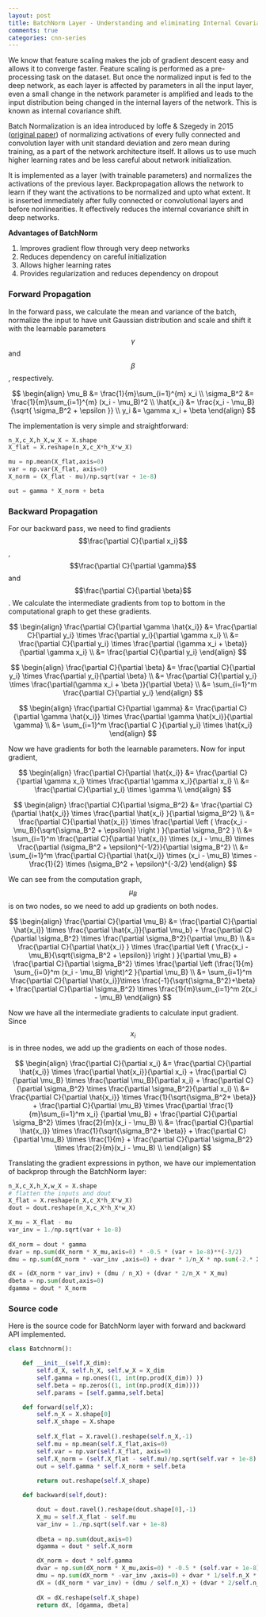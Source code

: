 ```yaml
---
layout: post
title: BatchNorm Layer - Understanding and eliminating Internal Covariance Shift
comments: true
categories: cnn-series
---
```


We know that feature scaling makes the job of gradient descent easy and allows it to converge faster. Feature scaling is performed as a pre-processing task on the dataset. But once the normalized input is fed to the deep network, as each layer is affected by parameters in all the input layer, even a small change in the network parameter is amplified and leads to the input distribution being changed in the internal layers of the network. This is known as internal covariance shift.

Batch Normalization is an idea introduced by Ioffe & Szegedy in 2015 ([original paper](http://arxiv.org/pdf/1502.03167v3.pdf)) of normalizing activations of every fully connected and convolution layer with unit standard deviation and zero mean during training, as a part of the network architecture itself. It allows us to use much higher learning rates and be less careful about network initialization.

It is implemented as a layer (with trainable parameters) and normalizes the activations of the previous layer. Backpropagation allows the network to learn if they want the activations to be normalized and upto what extent. It is inserted immediately after fully connected or convolutional layers and before nonlinearities. It effectively reduces the internal covariance shift in deep networks. 

**Advantages of BatchNorm**

1. Improves gradient flow through very deep networks
2. Reduces dependency on careful initialization
3. Allows higher learning rates
4. Provides regularization and reduces dependency on dropout

### Forward Propagation

In the forward pass, we calculate the mean and variance of the batch, normalize the input to have unit Gaussian distribution and scale and shift it with the learnable parameters $$\gamma$$ and $$\beta $$, respectively.


$$
\begin{align}
\mu_B &= \frac{1}{m}\sum_{i=1}^{m} x_i \\
\sigma_B^2 &= \frac{1}{m}\sum_{i=1}^{m} (x_i - \mu_B)^2 \\
\hat{x_i} &= \frac{x_i - \mu_B}{\sqrt{ \sigma_B^2 + \epsilon }} \\
y_i &= \gamma x_i + \beta
\end{align}
$$


The implementation is very simple and straightforward:

```python
n_X,c_X,h_X,w_X = X.shape
X_flat = X.reshape(n_X,c_X*h_X*w_X)

mu = np.mean(X_flat,axis=0)
var = np.var(X_flat, axis=0)
X_norm = (X_flat - mu)/np.sqrt(var + 1e-8)

out = gamma * X_norm + beta
```

### Backward Propagation

For our backward pass, we need to find gradients $$\frac{\partial C}{\partial x_i}$$,  $$\frac{\partial C}{\partial \gamma}$$ and  $$\frac{\partial C}{\partial \beta}$$. We calculate the intermediate gradients from top to bottom in the computational graph to get these gradients.


$$
\begin{align}
\frac{\partial C}{\partial \gamma \hat{x_i}} &= \frac{\partial C}{\partial y_i} \times \frac{\partial y_i}{\partial \gamma x_i} \\
&= \frac{\partial C}{\partial y_i} \times \frac{\partial (\gamma x_i + \beta)}{\partial \gamma x_i} \\
&= \frac{\partial C}{\partial y_i}
\end{align}
$$


$$
\begin{align}
\frac{\partial C}{\partial \beta} &= \frac{\partial C}{\partial y_i} \times \frac{\partial y_i}{\partial \beta} \\
&= \frac{\partial C}{\partial y_i} \times \frac{\partial(\gamma x_i + \beta )}{\partial \beta} \\
&= \sum_{i=1}^m \frac{\partial C}{\partial y_i}
\end{align}
$$


$$
\begin{align}
\frac{\partial C}{\partial \gamma} &= \frac{\partial C}{\partial \gamma \hat{x_i}} \times  \frac{\partial \gamma \hat{x_i}}{\partial \gamma} \\
&= \sum_{i=1}^m \frac{\partial C }{\partial y_i} \times \hat{x_i}
\end{align}
$$


Now we have gradients for both the learnable parameters. Now for input gradient,

$$
\begin{align}
\frac{\partial C}{\partial \hat{x_i}} &= \frac{\partial C}{\partial \gamma x_i} \times \frac{\partial \gamma x_i}{\partial x_i} \\
&= \frac{\partial C}{\partial y_i} \times \gamma \\
\end{align}
$$


$$
\begin{align}
\frac{\partial C}{\partial \sigma_B^2} &= \frac{\partial C}{\partial \hat{x_i}} \times \frac{\partial \hat{x_i} }{\partial \sigma_B^2} \\
&= \frac{\partial C}{\partial \hat{x_i}} \times \frac{\partial \left ( \frac{x_i - \mu_B}{\sqrt{\sigma_B^2 + \epsilon}} \right ) }{\partial \sigma_B^2 } \\
&= \sum_{i=1}^m  \frac{\partial C}{\partial \hat{x_i}} \times (x_i - \mu_B) \times \frac{\partial (\sigma_B^2 + \epsilon)^{-1/2}}{\partial \sigma_B^2} \\
&= \sum_{i=1}^m  \frac{\partial C}{\partial \hat{x_i}} \times (x_i - \mu_B) \times  -\frac{1}{2} \times (\sigma_B^2 + \epsilon)^{-3/2}
\end{align}
$$

We can see from the computation graph, $$\mu_B$$ is on two nodes, so we need to add up gradients on both nodes.

$$
\begin{align}
\frac{\partial C}{\partial \mu_B} &= \frac{\partial C}{\partial \hat{x_i}} \times \frac{\partial \hat{x_i}}{\partial \mu_b} + \frac{\partial C}{\partial \sigma_B^2} \times \frac{\partial \sigma_B^2}{\partial \mu_B} \\
&= \frac{\partial C}{\partial \hat{x_i} } \times \frac{\partial \left ( \frac{x_i - \mu_B}{\sqrt{\sigma_B^2 + \epsilon}} \right ) }{\partial \mu_B} + \frac{\partial C}{\partial \sigma_B^2} \times \frac{\partial \left (\frac{1}{m} \sum_{i=0}^m (x_i - \mu_B) \right)^2 }{\partial \mu_B} \\
&= \sum_{i=1}^m \frac{\partial C}{\partial \hat{x_i}}\times \frac{-1}{\sqrt{\sigma_B^2}+\beta} + \frac{\partial C}{\partial \sigma_B^2} \times \frac{1}{m}\sum_{i=1}^m 2(x_i - \mu_B)
\end{align}
$$

Now we have all the intermediate gradients to calculate input gradient. Since $$x_i$$ is in three nodes, we add up the gradients on each of those nodes.

$$
\begin{align}
\frac{\partial C}{\partial x_i} &= \frac{\partial C}{\partial \hat{x_i}} \times \frac{\partial \hat{x_i}}{\partial x_i} + \frac{\partial C}{\partial \mu_B} \times \frac{\partial \mu_B}{\partial x_i} + \frac{\partial C}{\partial \sigma_B^2} \times \frac{\partial \sigma_B^2}{\partial x_i} \\
&= \frac{\partial C}{\partial \hat{x_i}} \times \frac{1}{\sqrt{\sigma_B^2+ \beta}} + \frac{\partial C}{\partial \mu_B} \times \frac{\partial \frac{1}{m}\sum_{i=1}^m x_i} {\partial \mu_B} + \frac{\partial C}{\partial \sigma_B^2} \times \frac{2}{m}(x_i - \mu_B) \\
&= \frac{\partial C}{\partial \hat{x_i}} \times \frac{1}{\sqrt{\sigma_B^2+ \beta}} + \frac{\partial C}{\partial \mu_B} \times \frac{1}{m} + \frac{\partial C}{\partial \sigma_B^2} \times \frac{2}{m}(x_i - \mu_B) \\
\end{align}
$$

Translating the gradient expressions in python, we have our implementation of backprop through the BatchNorm layer:

```python
n_X,c_X,h_X,w_X = X.shape
# flatten the inputs and dout
X_flat = X.reshape(n_X,c_X*h_X*w_X)
dout = dout.reshape(n_X,c_X*h_X*w_X)

X_mu = X_flat - mu
var_inv = 1./np.sqrt(var + 1e-8)
        
dX_norm = dout * gamma
dvar = np.sum(dX_norm * X_mu,axis=0) * -0.5 * (var + 1e-8)**(-3/2)
dmu = np.sum(dX_norm * -var_inv ,axis=0) + dvar * 1/n_X * np.sum(-2.* X_mu, axis=0)

dX = (dX_norm * var_inv) + (dmu / n_X) + (dvar * 2/n_X * X_mu)
dbeta = np.sum(dout,axis=0)
dgamma = dout * X_norm
```

### Source code

Here is the source code for BatchNorm layer with forward and backward API implemented.

```python
class Batchnorm():

    def __init__(self,X_dim):
        self.d_X, self.h_X, self.w_X = X_dim
        self.gamma = np.ones((1, int(np.prod(X_dim)) ))
        self.beta = np.zeros((1, int(np.prod(X_dim))))
        self.params = [self.gamma,self.beta]

    def forward(self,X):
        self.n_X = X.shape[0]
        self.X_shape = X.shape
        
        self.X_flat = X.ravel().reshape(self.n_X,-1)
        self.mu = np.mean(self.X_flat,axis=0)
        self.var = np.var(self.X_flat, axis=0)
        self.X_norm = (self.X_flat - self.mu)/np.sqrt(self.var + 1e-8)
        out = self.gamma * self.X_norm + self.beta
        
        return out.reshape(self.X_shape)

    def backward(self,dout):

        dout = dout.ravel().reshape(dout.shape[0],-1)
        X_mu = self.X_flat - self.mu
        var_inv = 1./np.sqrt(self.var + 1e-8)
        
        dbeta = np.sum(dout,axis=0)
        dgamma = dout * self.X_norm

        dX_norm = dout * self.gamma
        dvar = np.sum(dX_norm * X_mu,axis=0) * -0.5 * (self.var + 1e-8)**(-3/2)
        dmu = np.sum(dX_norm * -var_inv ,axis=0) + dvar * 1/self.n_X * np.sum(-2.* X_mu, axis=0)
        dX = (dX_norm * var_inv) + (dmu / self.n_X) + (dvar * 2/self.n_X * X_mu)
        
        dX = dX.reshape(self.X_shape)
        return dX, [dgamma, dbeta]
```

